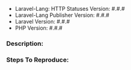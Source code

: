- Laravel-Lang: HTTP Statuses Version: #.#.#
- Laravel-Lang Publisher Version: #.#.#
- Laravel Version: #.#.#
- PHP Version: #.#.#

### Description:


### Steps To Reproduce:
